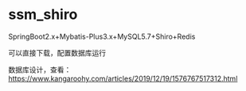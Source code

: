 # ssm_shiro
SpringBoot2.x+Mybatis-Plus3.x+MySQL5.7+Shiro+Redis

可以直接下载，配置数据库运行

数据库设计，查看：https://www.kangaroohy.com/articles/2019/12/19/1576767517312.html

